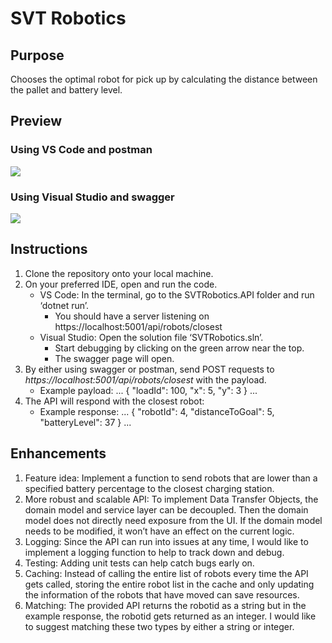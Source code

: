 # SVT Robotics

## Purpose

Chooses the optimal robot for pick up by calculating the distance between the pallet and battery level.

## Preview

### Using VS Code and postman

<img src='./resource/vscode.gif' />

### Using Visual Studio and swagger

<img src='./resource/visualstudio.gif' />

## Instructions

1. Clone the repository onto your local machine.
2. On your preferred IDE, open and run the code.
   - VS Code: In the terminal, go to the SVTRobotics.API folder and run ‘dotnet run’.
     - You should have a server listening on https://localhost:5001/api/robots/closest
   - Visual Studio: Open the solution file ‘SVTRobotics.sln’.
     - Start debugging by clicking on the green arrow near the top.
     - The swagger page will open.
3. By either using swagger or postman, send POST requests to _https://localhost:5001/api/robots/closest_ with the payload.
   - Example payload:
     ...
     {
     "loadId": 100,
     "x": 5,
     "y": 3
     }
     ...
4. The API will respond with the closest robot:
   - Example response:
     ...
     {
     "robotId": 4,
     "distanceToGoal": 5,
     "batteryLevel": 37
     }
     ...

## Enhancements

1. Feature idea: Implement a function to send robots that are lower than a specified battery percentage to the closest charging station.
2. More robust and scalable API: To implement Data Transfer Objects, the domain model and service layer can be decoupled. Then the domain model does not directly need exposure from the UI. If the domain model needs to be modified, it won’t have an effect on the current logic.
3. Logging: Since the API can run into issues at any time, I would like to implement a logging function to help to track down and debug.
4. Testing: Adding unit tests can help catch bugs early on.
5. Caching: Instead of calling the entire list of robots every time the API gets called, storing the entire robot list in the cache and only updating the information of the robots that have moved can save resources.
6. Matching: The provided API returns the robotid as a string but in the example response, the robotid gets returned as an integer. I would like to suggest matching these two types by either a string or integer.
